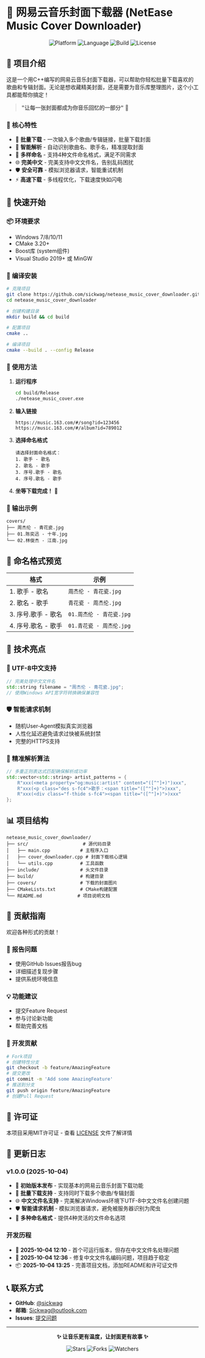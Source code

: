# 🎵 网易云音乐封面下载器 (NetEase Music Cover Downloader)

<p align="center">
  <img src="https://img.shields.io/badge/Platform-Windows-blue.svg" alt="Platform">
  <img src="https://img.shields.io/badge/Language-C++-orange.svg" alt="Language">
  <img src="https://img.shields.io/badge/Build-CMake-green.svg" alt="Build">
  <img src="https://img.shields.io/badge/License-MIT-blue.svg" alt="License">
</p>

## 🌟 项目介绍

这是一个用C++编写的网易云音乐封面下载器，可以帮助你轻松批量下载喜欢的歌曲和专辑封面。无论是想收藏精美封面，还是需要为音乐库整理图片，这个小工具都能帮你搞定！

> **"让每一张封面都成为你音乐回忆的一部分"** 🎨

### 🎯 核心特性

- 🚀 **批量下载** - 一次输入多个歌曲/专辑链接，批量下载封面
- 🎨 **智能解析** - 自动识别歌曲名、歌手名，精准提取封面
- 📝 **多样命名** - 支持4种文件命名格式，满足不同需求
- 🌐 **完美中文** - 完美支持中文文件名，告别乱码困扰
- 🛡️ **安全可靠** - 模拟浏览器请求，智能重试机制
- ⚡ **高速下载** - 多线程优化，下载速度快如闪电

## 🚀 快速开始

### 📦 环境要求

- Windows 7/8/10/11
- CMake 3.20+
- Boost库 (system组件)
- Visual Studio 2019+ 或 MinGW

### 🔧 编译安装

```bash
# 克隆项目
git clone https://github.com/sickwag/netease_music_cover_downloader.git
cd netease_music_cover_downloader

# 创建构建目录
mkdir build && cd build

# 配置项目
cmake ..

# 编译项目
cmake --build . --config Release
```

### 🎵 使用方法

1. **运行程序**
   ```bash
   cd build/Release
   ./netease_music_cover.exe
   ```

2. **输入链接**
   ```
   https://music.163.com/#/song?id=123456
   https://music.163.com/#/album?id=789012
   ```

3. **选择命名格式**
   ```
   请选择封面命名格式：
   1. 歌手 - 歌名
   2. 歌名 - 歌手
   3. 序号.歌手 - 歌名
   4. 序号.歌名 - 歌手
   ```

4. **坐等下载完成！** 🎉

### 📁 输出示例

```
covers/
├── 周杰伦 - 青花瓷.jpg
├── 01.陈奕迅 - 十年.jpg
└── 02.林俊杰 - 江南.jpg
```

## 🎨 命名格式预览

| 格式 | 示例 |
|------|------|
| 1. 歌手 - 歌名 | `周杰伦 - 青花瓷.jpg` |
| 2. 歌名 - 歌手 | `青花瓷 - 周杰伦.jpg` |
| 3. 序号.歌手 - 歌名 | `01.周杰伦 - 青花瓷.jpg` |
| 4. 序号.歌名 - 歌手 | `01.青花瓷 - 周杰伦.jpg` |

## 🔧 技术亮点

### 🌟 UTF-8中文支持
```cpp
// 完美处理中文文件名
std::string filename = "周杰伦 - 青花瓷.jpg";
// 使用Windows API宽字符转换确保兼容性
```

### 🛡️ 智能请求机制
- 随机User-Agent模拟真实浏览器
- 人性化延迟避免请求过快被系统封禁
- 完整的HTTPS支持

### 🎯 精准解析算法
```cpp
// 多重正则表达式匹配确保解析成功率
std::vector<std::string> artist_patterns = {
    R"xxx(<meta property="og:music:artist" content="([^"]+)")xxx",
    R"xxx(<p class="des s-fc4">歌手：<span title="([^"]+)">)xxx",
    R"xxx(<div class="f-thide s-fc4"><span title="([^"]+)">)xxx"
};
```

## 📊 项目结构

```
netease_music_cover_downloader/
├── src/                    # 源代码目录
│   ├── main.cpp           # 主程序入口
│   ├── cover_downloader.cpp # 封面下载核心逻辑
│   └── utils.cpp          # 工具函数
├── include/               # 头文件目录
├── build/                 # 构建目录
├── covers/                # 下载的封面图片
├── CMakeLists.txt         # CMake构建配置
└── README.md             # 项目说明文档
```

## 🤝 贡献指南

欢迎各种形式的贡献！

### 🐛 报告问题
- 使用GitHub Issues报告bug
- 详细描述复现步骤
- 提供系统环境信息

### 💡 功能建议
- 提交Feature Request
- 参与讨论新功能
- 帮助完善文档

### 🎯 开发贡献
```bash
# Fork项目
# 创建特性分支
git checkout -b feature/AmazingFeature
# 提交更改
git commit -m 'Add some AmazingFeature'
# 推送到分支
git push origin feature/AmazingFeature
# 创建Pull Request
```

## 📜 许可证

本项目采用MIT许可证 - 查看 [LICENSE](LICENSE) 文件了解详情

## 📝 更新日志

### v1.0.0 (2025-10-04)
- 🎉 **初始版本发布** - 实现基本的网易云音乐封面下载功能
- 🚀 **批量下载支持** - 支持同时下载多个歌曲/专辑封面
- 🌐 **中文文件名支持** - 完美解决Windows环境下UTF-8中文文件名创建问题
- 🛡️ **智能请求机制** - 模拟浏览器请求，避免被服务器识别为爬虫
- 📝 **多种命名格式** - 提供4种灵活的文件命名选项

### 开发历程
- 🔧 **2025-10-04 12:10** - 首个可运行版本，但存在中文文件名处理问题
- 🐛 **2025-10-04 12:36** - 修复中文文件名编码问题，项目趋于稳定
- 📦 **2025-10-04 13:25** - 完善项目文档，添加README和许可证文件

## 📞 联系方式

- **GitHub**: [@sickwag](https://github.com/sickwag)
- **邮箱**: Sickwag@outlook.com
- **Issues**: [提交问题](https://github.com/sickwag/netease_music_cover_downloader/issues)

---

<p align="center">
  <strong>✨ 让音乐更有温度，让封面更有故事 ✨</strong>
</p>

<p align="center">
  <img src="https://img.shields.io/github/stars/sickwag/netease_music_cover_downloader?style=social" alt="Stars">
  <img src="https://img.shields.io/github/forks/sickwag/netease_music_cover_downloader?style=social" alt="Forks">
  <img src="https://img.shields.io/github/watchers/sickwag/netease_music_cover_downloader?style=social" alt="Watchers">
</p>
